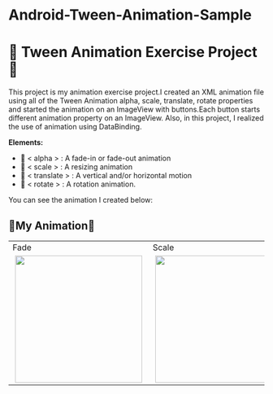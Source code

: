 # Android-Tween-Animation-Sample
# :hibiscus: Tween Animation Exercise Project :hibiscus: 

This project is my animation exercise project.I created an XML animation file using all of the Tween Animation alpha, scale, translate, rotate properties and started the animation on an ImageView with buttons.Each button starts different animation property on an ImageView. Also, in this project, I realized the use of animation using DataBinding.
<br>
 
 **Elements:** 
- :cherry_blossom: < alpha > : A fade-in or fade-out animation
- :cherry_blossom: < scale > : A resizing animation 
- :cherry_blossom: < translate > : A vertical and/or horizontal motion
- :cherry_blossom: < rotate > : A rotation animation.
 
You can see the animation I created below:

## :hibiscus:My Animation:hibiscus:
  
  <div>
<table>
  <tr>
    <td >Fade</td>
     <td >Scale</td>
    <td>Translate</td>
    <td>Rotate</td>
    
  </tr>

<tr>
    <td >
      <img src="https://user-images.githubusercontent.com/77737341/165200511-5e79c4ab-2805-47e9-ab5a-fd7fe015fdde.gif" width="250" hspace="5"/>
    </td>
   <td>
     <img src="https://user-images.githubusercontent.com/77737341/165200604-918cd093-9f83-4d44-b5f7-af27a5218ef7.gif" width="250" hspace="5"/>
    </td>
      <td>
     <img src="https://user-images.githubusercontent.com/77737341/165200659-1b1cd0da-e585-4a1a-bdb9-9cbde1e8b8d3.gif" width="250" hspace="5"/>
    </td>
    <td >
      <img src="https://user-images.githubusercontent.com/77737341/165200717-ee622a1f-2ab4-4c77-aff5-a2eb7349d1b2.gif" width="250" hspace="5"/>
    </td>
  
  </tr>
 </table>
  </div>
